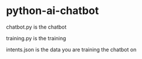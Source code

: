 # python-ai-chatbot
chatbot.py is the chatbot

training.py is the training

intents.json is the data you are training the chatbot on

